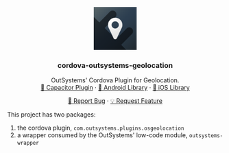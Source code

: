 <div align="center">
  <a href="https://github.com/ionic-team/cordova-outsystems-geolocation">
    <img src="images/logo.png" alt="Logo" width="auto" height="100">
  </a>

<h3 align="center"> cordova-outsystems-geolocation</h3>

  <p align="center">
    OutSystems' Cordova Plugin for Geolocation.
    <br />
    <a href="https://github.com/github_username/repo_name">🔌 Capacitor Plugin</a>
    ·
    <a href="https://github.com/ionic-team/cordova-outsystems-geolocation">🤖 Android Library</a>
    ·
    <a href="https://github.com/github_username/repo_name">🍏 iOS Library</a>
  </p>
  <p align="center">
    <a href="https://github.com/ionic-team/cordova-outsystems-geolocation/issues/new?labels=bug&template=bug-report---.md">🐛 Report Bug</a>
    ·
    <a href="https://github.com/ionic-team/cordova-outsystems-geolocation/issues/new?labels=enhancement&template=feature-request---.md">   💡 Request Feature</a>
  </p>
</div>


This project has two packages:

1. the cordova plugin, `com.outsystems.plugins.osgeolocation`
2. a wrapper consumed by the OutSystems' low-code module, `outsystems-wrapper`
 

